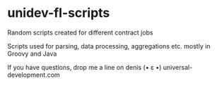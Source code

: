 # unidev-fl-scripts
Random scripts created for different contract jobs

Scripts used for parsing, data processing, aggregations etc. mostly in Groovy and Java

If you have questions, drop me a line on denis (• ε •) universal-development.com
